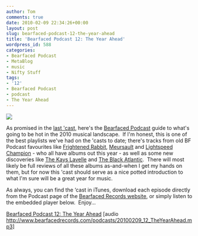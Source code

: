 ```yaml
---
author: Tom
comments: true
date: 2010-02-09 22:34:26+00:00
layout: post
slug: bearfaced-podcast-12-the-year-ahead
title: 'Bearfaced Podcast 12: The Year Ahead'
wordpress_id: 588
categories:
- Bearfaced Podcast
- MetaBlog
- music
- Nifty Stuff
tags: 
- '12'
- Bearfaced Podcast
- podcast
- The Year Ahead
---
```


[![](http://eatenbymonsters.files.wordpress.com/2010/02/20100209_podcast12_finalimage.jpg)](http://eatenbymonsters.files.wordpress.com/2010/02/20100209_podcast12_finalimage.jpg)

[](http://eatenbymonsters.files.wordpress.com/2010/02/20100209_podcast12_finalimage.jpg)As promised in the [last 'cast](http://eatenbymonsters.wordpress.com/2010/01/15/bearfaced-podcast-11-the-snob-cast/), here's the [Bearfaced Podcast](http://www.bearfacedrecords.com/#podcasts/latest/) guide to what's going to be hot in the 2010 musical landscape.  If I'm honest, this is one of the best playlists we've had on the 'casts to date; there's tracks from old BF Podcast favourites like [Frightened Rabbit](http://www.myspace.com/frightenedrabbit), [Meursault](http://songbytoadrecords.com/artists/meursault/) and [Lightspeed Champion](http://www.lightspeedchampion.com/) - who all have albums out this year - as well as some new discoveries like [The Kays Lavelle](http://www.myspace.com/thekayslavelle) and [The Black Atlantic](http://www.myspace.com/theblackatlantic).  There will most likely be full reviews of all these albums as-and-when I get my hands on them, but for now this 'cast should serve as a nice potted introduction to what I'm sure will be a great year for music.

As always, you can find the ‘cast in iTunes, download each episode directly from the Podcast page of the [Bearfaced Records website](http://www.bearfacedrecords.com/#tagged/?id=142), or simply listen to the embedded player below.  Enjoy…

[Bearfaced Podcast 12: The Year Ahead](http://www.bearfacedrecords.com/podcasts/20100209_12_TheYearAhead.mp3) [audio http://www.bearfacedrecords.com/podcasts/20100209_12_TheYearAhead.mp3]
